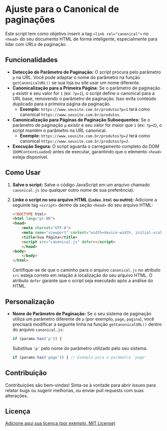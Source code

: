 # Ajuste para o Canonical de paginações

Este script tem como objetivo inserir a tag `<link rel="canonical">` no `<head>` do seu documento HTML de forma inteligente, especialmente para lidar com URLs de paginação.

## Funcionalidades

* **Detecção de Parâmetro de Paginação:** O script procura pelo parâmetro `p` na URL. Você pode adaptar o nome do parâmetro na função `getCanonicalURL()` se sua loja ou site usar um nome diferente.
* **Canonicalização para a Primeira Página:** Se o parâmetro de paginação `p` existir e seu valor for `1` (ex: `?p=1`), o script define o canonical para a URL base, removendo o parâmetro de paginação. Isso evita conteúdo duplicado para a primeira página da paginação.
    * **Exemplo:** `https://www.seusite.com.br/produtos?p=1` terá como canonical `https://www.seusite.com.br/produtos`.
* **Canonicalização para Páginas de Paginação Subsequentes:** Se o parâmetro de paginação `p` existir e seu valor for maior que `1` (ex: `?p=2`), o script mantém o parâmetro na URL canonical.
    * **Exemplo:** `https://www.seusite.com.br/produtos?p=2` terá como canonical `https://www.seusite.com.br/produtos?p=2`.
* **Execução Segura:** O script aguarda o carregamento completo do DOM (`DOMContentLoaded`) antes de executar, garantindo que o elemento `<head>` esteja disponível.

## Como Usar

1.  **Salve o script:** Salve o código JavaScript em um arquivo chamado `canonical.js` (ou qualquer outro nome de sua preferência).

2.  **Linke o script no seu arquivo HTML (`index.html` ou outro):** Adicione a seguinte tag `<script>` dentro da seção `<head>` do seu arquivo HTML:

    ```html
    <!DOCTYPE html>
    <html lang="pt-BR">
    <head>
        <meta charset="UTF-8">
        <meta name="viewport" content="width=device-width, initial-scale=1.0">
        <title>Sua Página</title>
        <script src="canonical.js" defer></script>
        </head>
    <body>
        </body>
    </html>
    ```

    Certifique-se de que o caminho para o arquivo `canonical.js` no atributo `src` esteja correto em relação à localização do seu arquivo HTML. O atributo `defer` garante que o script seja executado após a análise do HTML.

## Personalização

* **Nome do Parâmetro de Paginação:** Se o seu sistema de paginação utiliza um parâmetro diferente de `p` (por exemplo, `page`, `pagina`), você precisará modificar a seguinte linha na função `getCanonicalURL()` dentro do arquivo `canonical.js`:

    ```javascript
    if (params.has('p')) {
    ```

    Substitua `'p'` pelo nome do parâmetro utilizado pelo seu sistema.

    ```javascript
    if (params.has('page')) { // Exemplo para o parâmetro 'page'
    ```

## Contribuição

Contribuições são bem-vindas! Sinta-se à vontade para abrir issues para relatar bugs ou sugerir melhorias, ou enviar pull requests com suas alterações.

## Licença

[Adicione aqui sua licença (por exemplo, MIT License)](https://choosealicense.com/)
